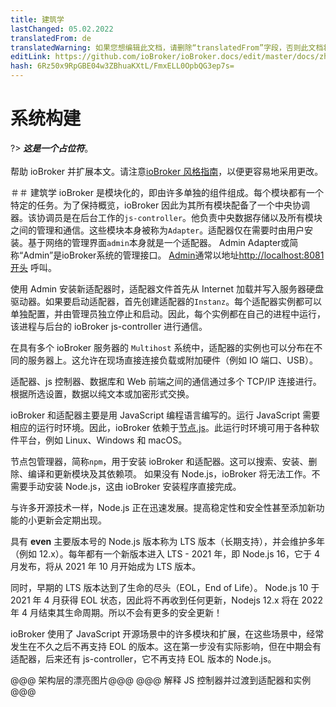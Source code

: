 ```yaml
---
title: 建筑学
lastChanged: 05.02.2022
translatedFrom: de
translatedWarning: 如果您想编辑此文档，请删除“translatedFrom”字段，否则此文档将再次自动翻译
editLink: https://github.com/ioBroker/ioBroker.docs/edit/master/docs/zh-cn/basics/architecture.md
hash: 6Rz50x9RpGBE04w3ZBhuaKXtL/FmxELL0OpbQG3ep7s=
---
```

# 系统构建
?> ***这是一个占位符***。<br><br>帮助 ioBroker 并扩展本文。请注意[ioBroker 风格指南](https://www.iobroker.net/#de/documentation/community/styleguidedoc.md)，以便更容易地采用更改。

＃＃ 建筑学
ioBroker 是模块化的，即由许多单独的组件组成。每个模块都有一个特定的任务。为了保持概览，ioBroker 因此为其所有模块配备了一个中央协调器。该协调员是在后台工作的`js-controller`。他负责中央数据存储以及所有模块之间的管理和通信。这些模块本身被称为`Adapter`。适配器仅在需要时由用户安装。基于网络的管理界面`admin`本身就是一个适配器。 Admin Adapter或简称“Admin”是ioBroker系统的管理接口。 [Admin](https://www.iobroker.net/#de/documentation/admin/README.md)通常以地址[http://localhost:8081开头](http://localhost:8081) 呼叫。

使用 Admin 安装新适配器时，适配器文件首先从 Internet 加载并写入服务器硬盘驱动器。如果要启动适配器，首先创建适配器的`Instanz`。每个适配器实例都可以单独配置，并由管理员独立停止和启动。因此，每个实例都在自己的进程中运行，该进程与后台的 ioBroker js-controller 进行通信。

在具有多个 ioBroker 服务器的 `Multihost` 系统中，适配器的实例也可以分布在不同的服务器上。这允许在现场直接连接负载或附加硬件（例如 IO 端口、USB）。

适配器、js 控制器、数据库和 Web 前端之间的通信通过多个 TCP/IP 连接进行。根据所选设置，数据以纯文本或加密形式交换。

ioBroker 和适配器主要是用 JavaScript 编程语言编写的。运行 JavaScript 需要相应的运行时环境。因此，ioBroker 依赖于[节点.js](https://github.com/nodesource/distributions#installation-instructions)。此运行时环境可用于各种软件平台，例如 Linux、Windows 和 macOS。

节点包管理器，简称`npm`，用于安装 ioBroker 和适配器。这可以搜索、安装、删除、编译和更新模块及其依赖项。
如果没有 Node.js，ioBroker 将无法工作。不需要手动安装 Node.js，这由 ioBroker 安装程序直接完成。

与许多开源技术一样，Node.js 正在迅速发展。提高稳定性和安全性甚至添加新功能的小更新会定期出现。

具有 **even** 主要版本号的 Node.js 版本称为 LTS 版本（长期支持），并会维护多年（例如 12.x）。每年都有一个新版本进入 LTS - 2021 年，即 Node.js 16，它于 4 月发布，将从 2021 年 10 月开始成为 LTS 版本。

同时，早期的 LTS 版本达到了生命的尽头（EOL，End of Life）。 Node.js 10 于 2021 年 4 月获得 EOL 状态，因此将不再收到任何更新，Nodejs 12.x 将在 2022 年 4 月结束其生命周期。所以不会有更多的安全更新！

ioBroker 使用了 JavaScript 开源场景中的许多模块和扩展，在这些场景中，经常发生在不久之后不再支持 EOL 的版本。这在第一步没有实际影响，但在中期会有适配器，后来还有 js-controller，它不再支持 EOL 版本的 Node.js。

@@@ 架构层的漂亮图片@@@ @@@ 解释 JS 控制器并过渡到适配器和实例 @@@
